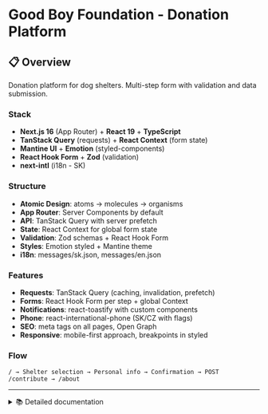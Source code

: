 # Good Boy Foundation - Donation Platform

## 📋 Overview

Donation platform for dog shelters. Multi-step form with validation and data submission.

### Stack

- **Next.js 16** (App Router) + **React 19** + **TypeScript**
- **TanStack Query** (requests) + **React Context** (form state)
- **Mantine UI** + **Emotion** (styled-components)
- **React Hook Form** + **Zod** (validation)
- **next-intl** (i18n - SK)

### Structure

- **Atomic Design**: atoms → molecules → organisms
- **App Router**: Server Components by default
- **API**: TanStack Query with server prefetch
- **State**: React Context for global form state
- **Validation**: Zod schemas + React Hook Form
- **Styles**: Emotion styled + Mantine theme
- **i18n**: messages/sk.json, messages/en.json

### Features

- **Requests**: TanStack Query (caching, invalidation, prefetch)
- **Forms**: React Hook Form per step + global Context
- **Notifications**: react-toastify with custom components
- **Phone**: react-international-phone (SK/CZ with flags)
- **SEO**: meta tags on all pages, Open Graph
- **Responsive**: mobile-first approach, breakpoints in styled

### Flow

```
/ → Shelter selection → Personal info → Confirmation → POST /contribute → /about
```

---

<details>
<summary>📚 Detailed documentation</summary>

## 🎯 Project Overview

Modern, fully responsive donation platform for the Good Boy Foundation supporting dog shelters in Slovakia. Built with Next.js 16, TypeScript, and featuring complete internationalization support.

### ✨ Key Features

- **Multi-step donation form** with real-time validation
- **Shelter selection** - contribute to specific shelter or entire foundation
- **Custom donation amounts** with preset options
- **International phone input** with country flags (SK/CZ)
- **Real-time statistics** - total contributions and donor count
- **Full i18n support** (Slovak/English)
- **Responsive design** - mobile, tablet, desktop
- **SEO optimized** with meta tags and Open Graph
- **Server-side rendering** for optimal performance

---

## 🏗️ Project Structure

```
src/
├── app/                      # Next.js App Router pages
│   ├── (main)/              # Main donation flow
│   ├── about/               # About page with statistics
│   ├── contacts/            # Contact information
│   └── layout.tsx           # Root layout with providers
├── components/
│   ├── atoms/               # Basic UI components
│   │   ├── Button.tsx
│   │   ├── Title.tsx
│   │   ├── Text.tsx
│   │   ├── BackButton.tsx
│   │   └── ...
│   ├── molecules/           # Composite components
│   │   ├── Stepper.tsx
│   │   ├── StepNavigation.tsx
│   │   ├── FormInput.tsx
│   │   └── PhoneInput.tsx
│   └── organisms/           # Complex feature components
│       ├── ShelterStepper.tsx    # Main form orchestrator
│       ├── ShelterSelection.tsx
│       ├── PersonalInfo.tsx
│       └── Confirmation.tsx
├── contexts/
│   └── FormContext.tsx      # Global form state management
├── hooks/                   # Custom React hooks
│   ├── useShelters.ts
│   ├── useContribute.ts
│   └── useAboutResults.ts
├── services/
│   └── api/                 # API client and endpoints
├── validators/              # Zod schemas
├── i18n/                    # Internationalization config
├── styles/                  # Theme and global styles
└── types/                   # TypeScript definitions
```

---

## 🛠️ Technology Stack

### Core Technologies

- **Next.js 16.0** - React framework with App Router
- **TypeScript** - Type-safe development
- **Emotion** - CSS-in-JS styling solution

### State Management

- **TanStack Query v5** - Server state management
- **React Context** - Client state (form data)
- **React Hook Form** - Form state and validation
- **Zod** - Schema validation

### UI & Styling

- **Mantine v8.3** - Component library
- **Emotion/styled** - Styled components
- **React Icons** - Icon library
- **React Toastify** - Toast notifications

### Internationalization

- **next-intl v4.4** - i18n for App Router
- **Languages**: SK

### Form & Validation

- **react-hook-form** - Form management
- **@hookform/resolvers** - Zod integration
- **react-phone-number-input** - International phone input
- **Zod v4.1** - Schema validation

### Developer Tools

- **ESLint** - Code linting
- **Mantine ESLint config** - Mantine-specific rules

---

### Theme Structure

```typescript
theme/
├── colors.ts        # Color palette
├── typography.ts    # Font system
├── spacing.ts       # Spacing scale
└── breakpoints.ts   # Responsive breakpoints
```

### Responsive Breakpoints

- Mobile: < 768px
- Tablet: 768px - 1200px
- Desktop: > 1200px

---

## 🚀 Getting Started

### Prerequisites

- Node.js 20+
- npm or yarn

### Installation

\`\`\`bash

# Install dependencies

npm install

# Run development server

npm run dev

# Build for production

npm run build

# Start production server

npm start
\`\`\`

Open [http://localhost:3000](http://localhost:3000)

---

## 📦 Key Features Implementation

### ✅ Form Validation

- Zod schemas for type-safe validation
- Real-time field validation
- Custom error messages in Slovak
- Accessible error display

### ✅ Internationalization

- next-intl with App Router
- Slovak (primary) + English
- Server + Client Components support
- ~80+ translation keys organized by namespace

### ✅ Responsive Design

- Mobile-first approach
- Breakpoint-based layouts
- Touch-friendly interactions
- Optimized images (Next.js Image)

### ✅ Accessibility

- Semantic HTML
- ARIA labels and roles
- Keyboard navigation
- Focus management
- Screen reader support

### ✅ Performance

- Server-side rendering
- React Server Components
- TanStack Query caching
- Prefetched data (shelters list)
- React 19 Compiler optimizations

### ✅ SEO

- Meta tags on all pages
- Open Graph tags
- Twitter cards
- Semantic heading structure
- Dynamic titles per page

---

## 🧪 Code Quality

### Type Safety

- Full TypeScript coverage
- Strict mode enabled
- Zod runtime validation
- Type-safe API client

### Code Organization

- Atomic Design Pattern
- Feature-based structure
- Shared utilities and hooks
- Consistent naming conventions

### Best Practices

- React Server Components where possible
- Client Components only when needed
- Proper error boundaries
- Loading states
- Optimistic updates

---

## 📱 Responsive Behavior

### Mobile (< 768px)

- Single column layout
- Stack navigation
- Full-width inputs
- Touch-optimized buttons

### Tablet (768px - 1200px)

- Two-column forms where appropriate
- Adaptive spacing
- Larger touch targets

### Desktop (> 1200px)

- Multi-column layouts
- Hover states
- Keyboard shortcuts
- Optimized for mouse interaction

---

## 🌐 API Integration

### Endpoints Used

- `GET /shelters` - List of participating shelters
- `POST /contribute` - Submit donation
- `GET /results` - Statistics (total + donors)

### API Documentation

https://frontend-assignment-api.goodrequest.dev/apidoc/

---

## 👨‍💻 Author

**Dmytro Lukianenko**

- Implementation of all requirements
- Additional features: i18n, full responsiveness, SEO
- Clean code with TypeScript
- Accessibility considerations

---

## 📄 License

This is a test assignment for GoodRequest.

---

<details>
<summary><strong>📋 Original Assignment (Click to expand)</strong></summary>

# Zadanie Frontend developer GoodRequest

Cieľom zadania je vytvoriť jednoduchú aplikáciu v Next.js, ktorá slúži ako formulár pre nadáciu GoodBoy na podporu slovenských útulkov pre psy.

**Aplikácia by mala umožňovať potenciálnym podporovateľom:**

- zvoliť si formu pomoci- všeobecný príspevok pre nadáciu alebo príspevok pre konkrétny útulok
- vybrať si konkrétny útulok zo zoznamu zapojených útulkov (nepovinné pole v prípade všeobecného príspevku, v opačnom prípade povinné pole)
- zvoliť si výšku príspevku, pričom je možné nastaviť aj vlastnú hodnotu (povinné pole)
- vyplniť svoje osobné údaje:
  - meno- nepovinné pole (2-20 znakov)
  - priezvisko- povinné pole (2-30 znakov)
  - e-mail - validný formát e-mailovej adresy
  - telefón - slovenské alebo české číslo s predvoľbou +420 / +421 so zobrazením zvolenej krajiny vo forme vlajky štátu
  - potvrdiť súhlas so spracovaním osobných údajov (povinné pole)
  - odoslať zvalidovaný formulár, prípadne zrozumiteľne oznámiť používateľovi chybový stav
- pozrieť si kontaktné údaje organizácie v rámci stránky Kontakt
- zistiť celkovú vyzbieranú sumu a počet/zoznam darcov (tieto údaje sa pravidelne aktualizujú a sú dostupné cez endpoint opísaný nižšie)

Pre účely zadania sme vytvorili 3 jednoduché API endpointy - GET zoznamu útulkov zapojených do projektu, GET pre hodnotu vyzbieranej sumy a počet darcov a POST na odoslanie obsahu formuláru. Dokumentáciu k nim nájdete na nasledovnom odkaze: https://frontend-assignment-api.goodrequest.dev/apidoc/

Grafické podklady pre zadanie nájdete na nasledovnom odkaze (registrácia do toolu Figma je zdarma): https://www.figma.com/design/fOYdJW8UqfZjT8o2WYigty/Frontend-Assignment-2.0

Vizuálna kvalita spracovania aplikácie a štýlovanie je tiež predmetom hodnotenia. Plynulé a user friendly UI s peknými prechodmi a animáciami sú plusový bod. Môžete použiť Mantine, Antd alebo akúkoľvek inú UI knižnicu- výber nechávame na vás.

**Kritériá na použité technológie:**

- Použiť Next.js
- Použiť TypeScript
- Na server state management použiť [TanStack Query](https://tanstack.com/query/latest)
- Na client state management (výber je na vás. Odporúčame context+reducer, zustand alebo iný)
- Knižnica pre správu formuláru (Odporúčame [react-hook-form](https://www.react-hook-form.com/), formik)
- Štruktúru projektu nechávame kompletne na vás, ale budeme ju hodnotiť. :)

* Nice to have (nepovinné kritériá):

  - Použiť lokalizačnú knižnicu na stringy (napr. i18next)
  - Použiť styled-components
  - Validácia formuláru pomocou [Zod](https://zod.dev/) schémy
  - Myslieť na accessibility (https://www.goodrequest.com/sk/blog/pristupnost-webu-pre-vyvojarov)

* Ak vám ostane čas alebo chuť :):

  - Responzívne zobrazenie
  - SEO (implementovať og:image a rôzne titles a descriptions na jednotlivých stepoch formuláru)
  - umožniť pridať viacerých darcov- je na vás ako to bude vyzerať

**Postup odovzdania zadania:**

- Naklonujte si tento repozitár k sebe
- Umiestnite ho do verejného github / bitbucket repozitáru a svoju prácu priebežne commitujte
- Do repozitáru udeľte prístup kontu [roman.haluska@goodrequest.com](mailto:roman.haluska@goodrequest.com) (v prípade súkromného repo na bitbucket) alebo pošlite link na verejné github repo na tento e-mail
- Ozvite sa [veronika.stefanatna@goodrequest.com](mailto:veronika.stefanatna@goodrequest.com) a [roman.haluska@goodrequest.com](mailto:roman.haluska@goodrequest.com) keď je zadanie za vás pripravené na review

Commit messages a spôsob commitovania budú tiež predmetom hodnotenia

**Ak by ste mali hocijaké otázky alebo ste sa niekde zasekli:**

- Kedykoľvek napíšte otázky alebo nás požiadajte o pomoc na [roman.haluska@goodrequest.com](mailto:roman.haluska@goodrequest.com) - radi vám poradíme ;)

</details>

The goal of the task is to create a simple application in Next.js that serves as a form for the GoodBoy Foundation to support Slovak shelters for dogs.

**The application should allow potential supporters to:**

- choose the form of help- a general donation for the foundation or a donation for a specific shelter
- select a specific shelter from a list of participating shelters (optional field for a general donation, mandatory field if donating to a specific shelter)
- choose the amount of the donation, with the possibility to set a custom value (mandatory field)
- fill in their personal details:
  - name – optional field (2-20 characters)
  - surname – mandatory field (2-30 characters)
  - e-mail – valid format of the e-mail address
  - phone – Slovak or Czech number with the country code +420 / +421, showing the selected country flag
  - confirm consent for personal data processing (mandatory field)
  - submit the validated form, or clearly notify the user of any errors
- view the contact details of the organization on the Contact page
- see the total amount raised and the number/list of donors (these data are regularly updated and accessible through the API endpoint described below)

For the purpose of this assignment, we have created 3 simple API endpoints: a GET for the list of shelters participating in the project, a GET for the total amount raised and the number of donors, and a POST for submitting the form content. You can find the documentation for these endpoints at the following link: https://frontend-assignment-api.goodrequest.dev/apidoc/

Design assets for the assignment can be found at the following link (registration to Figma tool is free): https://www.figma.com/design/fOYdJW8UqfZjT8o2WYigty/Frontend-Assignment-2.0

The visual quality of the application and styling is also part of the evaluation. A smooth and user-friendly UI with nice transitions and animations will earn extra points. You may use Mantine, Antd, or any other UI library – the choice is up to you.

**Criteria for technologies to use:**

- Use Next.js
- Use TypeScript
- Use [TanStack Query](https://tanstack.com/query/latest) for server state management
- Use a client state management solution (The choice is yours. We recommend context + reducer, zustand or other )
- Use a library for form management (We recommend [react-hook-form](https://www.react-hook-form.com/), formik)
- You are free to decide the project structure, but we will evaluate it. :)

* Nice to have (optional criteria):

  - Use a localization library for strings (e.g., i18next)
  - Use styled-components
  - Form validation using a [Zod](https://zod.dev/) schema
  - Consider accessibility (https://www.goodrequest.com/en/blog/web-accessibility-for-developers)

* If you have some spare time :):
  - Responsive design
  - SEO (implement og:image and various titles and descriptions on different form steps)
  - Allow adding multiple donors – it's up to you how this will look

**To submit an assignment:**

- Clone this repository to you
- Place it in a public GitHub / Bitbucket repository and commit your work regularly
- Grant access to the account [roman.haluska@goodrequest.com](mailto:roman.haluska@goodrequest.com) (for private repos on Bitbucket) or send the link to your public GitHub repo to this email
- Contact [veronika.stefanatna@goodrequest.com](mailto:veronika.stefanatna@goodrequest.com) and [roman.haluska@goodrequest.com](mailto:roman.haluska@goodrequest.com) when your assignment is ready for review

Commit messages and the way of commmiting will also be evaluated.

**If you have any questions or get stuck:**

- Feel free to ask questions or request help at [roman.haluska@goodrequest.com](mailto:roman.haluska@goodrequest.com) – we'll be happy to help you. ;)

</details>
